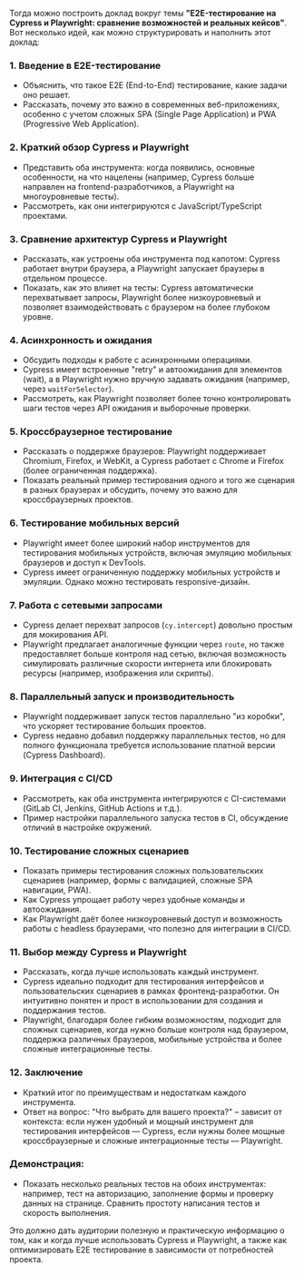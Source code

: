 Тогда можно построить доклад вокруг темы **"E2E-тестирование на Cypress и Playwright: сравнение возможностей и реальных кейсов"**. Вот несколько идей, как можно структурировать и наполнить этот доклад:

### 1. **Введение в E2E-тестирование**

- Объяснить, что такое E2E (End-to-End) тестирование, какие задачи оно решает.
- Рассказать, почему это важно в современных веб-приложениях, особенно с учетом сложных SPA (Single Page Application) и PWA (Progressive Web Application).

### 2. **Краткий обзор Cypress и Playwright**

- Представить оба инструмента: когда появились, основные особенности, на что нацелены (например, Cypress больше направлен на frontend-разработчиков, а Playwright на многоуровневые тесты).
- Рассмотреть, как они интегрируются с JavaScript/TypeScript проектами.

### 3. **Сравнение архитектур Cypress и Playwright**

- Рассказать, как устроены оба инструмента под капотом: Cypress работает внутри браузера, а Playwright запускает браузеры в отдельном процессе.
- Показать, как это влияет на тесты: Cypress автоматически перехватывает запросы, Playwright более низкоуровневый и позволяет взаимодействовать с браузером на более глубоком уровне.

### 4. **Асинхронность и ожидания**

- Обсудить подходы к работе с асинхронными операциями.
- Cypress имеет встроенные "retry" и автоожидания для элементов (wait), а в Playwright нужно вручную задавать ожидания (например, через `waitForSelector`).
- Рассмотреть, как Playwright позволяет более точно контролировать шаги тестов через API ожидания и выборочные проверки.

### 5. **Кроссбраузерное тестирование**

- Рассказать о поддержке браузеров: Playwright поддерживает Chromium, Firefox, и WebKit, а Cypress работает с Chrome и Firefox (более ограниченная поддержка).
- Показать реальный пример тестирования одного и того же сценария в разных браузерах и обсудить, почему это важно для кроссбраузерных проектов.

### 6. **Тестирование мобильных версий**

- Playwright имеет более широкий набор инструментов для тестирования мобильных устройств, включая эмуляцию мобильных браузеров и доступ к DevTools.
- Cypress имеет ограниченную поддержку мобильных устройств и эмуляции. Однако можно тестировать responsive-дизайн.

### 7. **Работа с сетевыми запросами**

- Cypress делает перехват запросов (`cy.intercept`) довольно простым для мокирования API.
- Playwright предлагает аналогичные функции через `route`, но также предоставляет больше контроля над сетью, включая возможность симулировать различные скорости интернета или блокировать ресурсы (например, изображения или скрипты).

### 8. **Параллельный запуск и производительность**

- Playwright поддерживает запуск тестов параллельно "из коробки", что ускоряет тестирование больших проектов.
- Cypress недавно добавил поддержку параллельных тестов, но для полного функционала требуется использование платной версии (Cypress Dashboard).

### 9. **Интеграция с CI/CD**

- Рассмотреть, как оба инструмента интегрируются с CI-системами (GitLab CI, Jenkins, GitHub Actions и т.д.).
- Пример настройки параллельного запуска тестов в CI, обсуждение отличий в настройке окружений.

### 10. **Тестирование сложных сценариев**

- Показать примеры тестирования сложных пользовательских сценариев (например, формы с валидацией, сложные SPA навигации, PWA).
- Как Cypress упрощает работу через удобные команды и автоожидания.
- Как Playwright даёт более низкоуровневый доступ и возможность работы с headless браузерами, что полезно для интеграции в CI/CD.

### 11. **Выбор между Cypress и Playwright**

- Рассказать, когда лучше использовать каждый инструмент.
- Cypress идеально подходит для тестирования интерфейсов и пользовательских сценариев в рамках фронтенд-разработки. Он интуитивно понятен и прост в использовании для создания и поддержания тестов.
- Playwright, благодаря более гибким возможностям, подходит для сложных сценариев, когда нужно больше контроля над браузером, поддержка различных браузеров, мобильные устройства и более сложные интеграционные тесты.

### 12. **Заключение**

- Краткий итог по преимуществам и недостаткам каждого инструмента.
- Ответ на вопрос: "Что выбрать для вашего проекта?" – зависит от контекста: если нужен удобный и мощный инструмент для тестирования интерфейсов — Cypress, если нужны более мощные кроссбраузерные и сложные интеграционные тесты — Playwright.

### Демонстрация:

- Показать несколько реальных тестов на обоих инструментах: например, тест на авторизацию, заполнение формы и проверку данных на странице. Сравнить простоту написания тестов и скорость выполнения.

Это должно дать аудитории полезную и практическую информацию о том, как и когда лучше использовать Cypress и Playwright, а также как оптимизировать E2E тестирование в зависимости от потребностей проекта.

